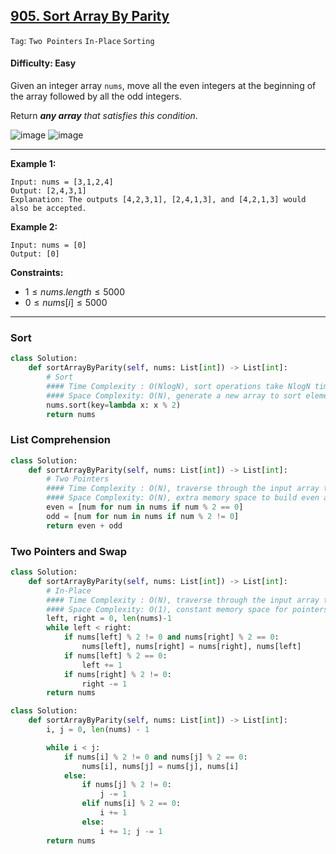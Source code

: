 ## [905. Sort Array By Parity](https://leetcode.com/problems/sort-array-by-parity)

```Tag```: ```Two Pointers``` ```In-Place``` ```Sorting```

#### Difficulty: Easy

Given an integer array ```nums```, move all the even integers at the beginning of the array followed by all the odd integers.

Return ___any array__ that satisfies this condition_.

![image](https://user-images.githubusercontent.com/35042430/212778181-c82e0d63-53d1-434e-95ca-122597b7f4b6.png)
![image](https://github.com/quananhle/Python/assets/35042430/9a31c5b5-34ba-4bad-b2d1-d1b3cad89628)

---

__Example 1:__
```
Input: nums = [3,1,2,4]
Output: [2,4,3,1]
Explanation: The outputs [4,2,3,1], [2,4,1,3], and [4,2,1,3] would also be accepted.
```

__Example 2:__
```
Input: nums = [0]
Output: [0]
```

__Constraints:__

- $1 \le nums.length \le 5000$
- $0 \le nums[i] \le 5000$

---

### Sort

```Python
class Solution:
    def sortArrayByParity(self, nums: List[int]) -> List[int]:
        # Sort
        #### Time Complexity : O(NlogN), sort operations take NlogN time
        #### Space Complexity: O(N), generate a new array to sort elements
        nums.sort(key=lambda x: x % 2)
        return nums
```

### List Comprehension

```Python
class Solution:
    def sortArrayByParity(self, nums: List[int]) -> List[int]:
        # Two Pointers
        #### Time Complexity : O(N), traverse through the input array to build even and odd lists
        #### Space Complexity: O(N), extra memory space to build even and odd lists
        even = [num for num in nums if num % 2 == 0] 
        odd = [num for num in nums if num % 2 != 0]
        return even + odd
```

### Two Pointers and Swap

```Python
class Solution:
    def sortArrayByParity(self, nums: List[int]) -> List[int]:
        # In-Place
        #### Time Complexity : O(N), traverse through the input array to build even and odd lists
        #### Space Complexity: O(1), constant memory space for pointers
        left, right = 0, len(nums)-1
        while left < right:
            if nums[left] % 2 != 0 and nums[right] % 2 == 0:
                nums[left], nums[right] = nums[right], nums[left]
            if nums[left] % 2 == 0:
                left += 1
            if nums[right] % 2 != 0:
                right -= 1          
        return nums
```

```Python
class Solution:
    def sortArrayByParity(self, nums: List[int]) -> List[int]:
        i, j = 0, len(nums) - 1

        while i < j:
            if nums[i] % 2 != 0 and nums[j] % 2 == 0:
                nums[i], nums[j] = nums[j], nums[i]
            else:
                if nums[j] % 2 != 0:
                    j -= 1
                elif nums[i] % 2 == 0:
                    i += 1
                else:
                    i += 1; j -= 1
        return nums
```

